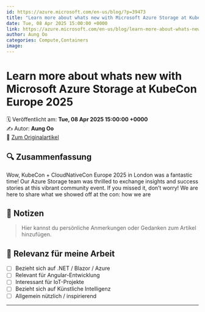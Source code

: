 ```yaml
---
id: https://azure.microsoft.com/en-us/blog/?p=39473
title: "Learn more about whats new with Microsoft Azure Storage at KubeCon Europe 2025"
date: Tue, 08 Apr 2025 15:00:00 +0000
link: https://azure.microsoft.com/en-us/blog/learn-more-about-whats-new-with-microsoft-azure-storage-at-kubecon-europe-2025/
author: Aung Oo
categories: Compute,Containers
image: 
---
```


# Learn more about whats new with Microsoft Azure Storage at KubeCon Europe 2025

🗓️ Veröffentlicht am: **Tue, 08 Apr 2025 15:00:00 +0000**  
✍️ Autor: **Aung Oo**  
🔗 [Zum Originalartikel](https://azure.microsoft.com/en-us/blog/learn-more-about-whats-new-with-microsoft-azure-storage-at-kubecon-europe-2025/)

## 🔍 Zusammenfassung

Wow, KubeCon + CloudNativeCon Europe 2025 in London was a fantastic time! Our Azure Storage team was thrilled to exchange insights and success stories at this vibrant community event. If you missed it, don’t worry! We are here to share what we showed off at the con: how we are

## 📌 Notizen

> Hier kannst du persönliche Anmerkungen oder Gedanken zum Artikel hinzufügen.

## 🧠 Relevanz für meine Arbeit

- [ ] Bezieht sich auf .NET / Blazor / Azure
- [ ] Relevant für Angular-Entwicklung
- [ ] Interessant für IoT-Projekte
- [ ] Bezieht sich auf Künstliche Intelligenz
- [ ] Allgemein nützlich / inspirierend

---
